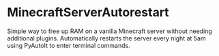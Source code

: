 # MinecraftServerAutorestart

Simple way to free up RAM on a vanilla Minecraft server without needing additional plugins. Automatically restarts the server every night at 5am using PyAutoIt to enter terminal commands.